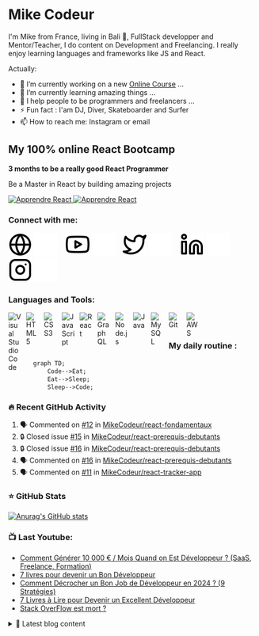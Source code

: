 # Mike Codeur
I'm Mike from France, living in Bali 🌴, FullStack developper and Mentor/Teacher, I do content on Development and Freelancing. I really enjoy learning languages and frameworks like JS and React. 

<!--
**MikeCodeur/MikeCodeur** is a ✨ _special_ ✨ repository because its `README.md` (this file) appears on your GitHub profile.
-->
Actually:

- 🔭 I’m currently working on a new [Online Course][courses] ...
- 🌱 I’m currently learning amazing things ...
- 👯 I help people to be programmers and freelancers ...
- ⚡ Fun fact : I'am DJ, Diver, Skateboarder and Surfer
- 📫 How to reach me: Instagram or email

## My 100% online React Bootcamp

 <strong>
    3 months to be a really good React Programmer
  </strong>
  <p>
    Be a Master in React by building amazing projects
  </p>

  <a href="https://go.mikecodeur.com/react-mastery">
    <img 
      alt="Apprendre React"
      src="https://mikecodeur.com/mike/assets/courses/react-mastery.png"
    />
  </a>
 
  <a href="https://go.mikecodeur.com/react-mastery" >
    <img width="100"
      alt="Apprendre React"
      src="https://mikecodeur.com/mike/assets/mikecodeur-trans.png"
    />
  </a>


### Connect with me:

[![img_contact](./img/globe-light.svg)](https://mikecodeur.com#gh-light-mode-only)
[![img_contact](./img/globe-dark.svg)](https://mikecodeur.com#gh-dark-mode-only)
&nbsp;&nbsp;
[![img_contact](./img/youtube-light.svg)](https://go.mikecodeur.com/youtube#gh-light-mode-only)
[![img_contact](./img/youtube-dark.svg)](https://go.mikecodeur.com/youtube#gh-dark-mode-only)
&nbsp;&nbsp;
[![img_contact](./img/twitter-light.svg)](https://twitter.com/mikecodeur#gh-light-mode-only)
[![img_contact](./img/twitter-dark.svg)](https://twitter.com/mikecodeur#gh-dark-mode-only)
&nbsp;&nbsp;
[![img_contact](./img/linkedin-light.svg)](https://www.linkedin.com/company/mike-codeur/#gh-light-mode-only)
[![img_contact](./img/linkedin-dark.svg)](https://www.linkedin.com/company/mike-codeur/#gh-dark-mode-only)
&nbsp;&nbsp;
[![img_contact](./img/instagram-light.svg)](https://instagram.com/mikecodeur#gh-light-mode-only)
[![img_contact](./img/instagram-dark.svg)](https://instagram.com/mikecodeur#gh-dark-mode-only)

### Languages and Tools:

[<img align="left" alt="Visual Studio Code" width="26px" src="https://cdn.jsdelivr.net/gh/devicons/devicon/icons/vscode/vscode-original.svg" style="padding-right:10px;" />][youtubeplaylist]

[<img align="left" alt="HTML5" width="26px" src="https://cdn.jsdelivr.net/gh/devicons/devicon/icons/html5/html5-original.svg" style="padding-right:10px;" />][youtubeplaylist]
[<img align="left" alt="CSS3" width="26px" src="https://cdn.jsdelivr.net/gh/devicons/devicon/icons/css3/css3-original.svg" style="padding-right:10px;" />][youtubeplaylist]
[<img align="left" alt="JavaScript" width="26px" src="https://cdn.jsdelivr.net/gh/devicons/devicon/icons/javascript/javascript-original.svg" style="padding-right:10px;" />][youtubeplaylist]
[<img align="left" alt="React" width="26px" src="https://cdn.jsdelivr.net/gh/devicons/devicon/icons/react/react-original.svg" style="padding-right:10px;" />][youtubeplaylist]
[<img align="left" alt="GraphQL" width="26px" src="https://cdn.jsdelivr.net/gh/devicons/devicon/icons/graphql/graphql-plain.svg" style="padding-right:10px;" />][youtubeplaylist]
[<img align="left" alt="Node.js" width="26px" src="https://cdn.jsdelivr.net/gh/devicons/devicon/icons/nodejs/nodejs-original.svg" style="padding-right:10px;" />][youtubeplaylist]
[<img align="left" alt="Java" width="26px" src="https://cdn.jsdelivr.net/gh/devicons/devicon/icons/java/java-original.svg" style="padding-right:10px;" />][youtubeplaylist]
[<img align="left" alt="MySQL" width="26px" src="https://cdn.jsdelivr.net/gh/devicons/devicon/icons/mysql/mysql-original.svg" style="padding-right:10px;" />][youtubeplaylist]
[<img align="left" alt="Git" width="26px" src="https://cdn.jsdelivr.net/gh/devicons/devicon/icons/git/git-original.svg" style="padding-right:10px;" />][youtubeplaylist]


[<img align="left" alt="AWS" width="25px" src="https://cdn.jsdelivr.net/gh/devicons/devicon/icons/amazonwebservices/amazonwebservices-original.svg" style="padding-right:11px;" />][youtubeplaylist]


<br />
<br />

### My daily routine :

```mermaid
  graph TD;
      Code-->Eat;
      Eat-->Sleep;
      Sleep-->Code;
```

### 🔥 Recent GitHub Activity
<!--START_SECTION:activity-->
1. 🗣 Commented on [#12](https://github.com/MikeCodeur/react-fondamentaux/issues/12#issuecomment-1982195326) in [MikeCodeur/react-fondamentaux](https://github.com/MikeCodeur/react-fondamentaux)
2. 🔒 Closed issue [#15](https://github.com/MikeCodeur/react-prerequis-debutants/issues/15) in [MikeCodeur/react-prerequis-debutants](https://github.com/MikeCodeur/react-prerequis-debutants)
3. 🔒 Closed issue [#16](https://github.com/MikeCodeur/react-prerequis-debutants/issues/16) in [MikeCodeur/react-prerequis-debutants](https://github.com/MikeCodeur/react-prerequis-debutants)
4. 🗣 Commented on [#16](https://github.com/MikeCodeur/react-prerequis-debutants/issues/16#issuecomment-1858747737) in [MikeCodeur/react-prerequis-debutants](https://github.com/MikeCodeur/react-prerequis-debutants)
5. 🗣 Commented on [#11](https://github.com/MikeCodeur/react-tracker-app/issues/11) in [MikeCodeur/react-tracker-app](https://github.com/MikeCodeur/react-tracker-app)
<!--END_SECTION:activity-->

### ⭐ GitHub Stats

[![Anurag's GitHub stats](https://github-readme-stats.vercel.app/api?username=MikeCodeur&show_icons=true&hide_border=false&title_color=3B1F94f&icon_color=FFE500&bg_color=09131B&text_color=ffffff&border_color=0c1a25)](https://github.com/anuraghazra/github-readme-stats)

### 📺 Last Youtube:

<!-- YOUTUBE:START -->
- [Comment Générer 10 000 € / Mois Quand on Est Développeur ? &lpar;SaaS, Freelance, Formation&rpar;](https://www.youtube.com/watch?v=DFOiHefm-VI)
- [7 livres pour devenir un Bon Développeur](https://www.youtube.com/watch?v=MxhEUf7uTaw)
- [Comment Décrocher un Bon Job de Développeur en 2024 ? &lpar;9 Stratégies&rpar;](https://www.youtube.com/watch?v=79sOYdLyE-w)
- [7 Livres à Lire pour Devenir un Excellent Développeur](https://www.youtube.com/watch?v=KPmlEW8DxVk)
- [Stack OverFlow est mort ?](https://www.youtube.com/watch?v=WGjOEN1agUI)
<!-- YOUTUBE:END -->

<details>
  <summary>📒 Latest blog content</summary>

<!-- BLOG-POST-LIST:START -->
- [Conseils pour décrocher un job en 2024](https://www.mikecodeur.com/2024/03/28/conseils-pour-decrocher-un-job-en-2024/)
- [47k€ en CDI, Salaire vs XP,  Startup vs Agence, Stratégies de recrutement – Interview Quentin](https://www.mikecodeur.com/2024/03/21/47ke-en-cdi-salaire-vs-xp-startup-vs-agence-strategies-de-recrutement-interview-quentin/)
- [Comment Générer 10 000 € / Mois Quand on Est Développeur ? &lpar;SaaS, Freelance, Formation&rpar;](https://www.mikecodeur.com/2024/03/14/comment-generer-10-000-e-mois-quand-on-est-developpeur-saas-freelance-formation/)
- [7 livres pour devenir un Bon Développeur](https://www.mikecodeur.com/2024/03/13/7-livres-pour-devenir-un-bon-developpeur/)
- [Comment Décrocher un Bon Job de Développeur en 2024 ? &lpar;9 Stratégies&rpar;](https://www.mikecodeur.com/2024/03/07/comment-decrocher-un-bon-job-de-developpeur-en-2024-9-strategies/)
<!-- BLOG-POST-LIST:END -->
</details>

[courses]: https://www.mikecodeur.com
[website]: https://go.mikecodeur.com/blog
[insta]: https://go.mikecodeur.com/instagram
[Youtube]: https://go.mikecodeur.com/youtube
[youtubeplaylist]: https://www.youtube.com/channel/UC7BNBNLwMF8GjgXLDP8PWQw
